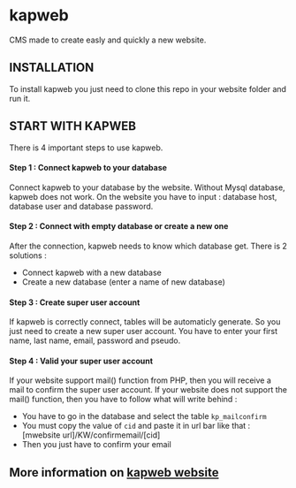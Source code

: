 # kapweb

CMS made to create easly and quickly a new website.

## INSTALLATION

To install kapweb you just need to clone this repo in your website folder and run it.

## START WITH KAPWEB

There is 4 important steps to use kapweb.

#### Step 1 : Connect kapweb to your database

Connect kapweb to your database by the website.
Without Mysql database, kapweb does not work.
On the website you have to input : database host, database user and database password.

#### Step 2 : Connect with empty database or create a new one

After the connection, kapweb needs to know which database get.
There is 2 solutions :
- Connect kapweb with a new database
- Create a new database (enter a name of new database)

#### Step 3 : Create super user account

If kapweb is correctly connect, tables will be automaticly generate. So you just need to create a new super user account. You have to enter your first name, last name, email, password and pseudo.

#### Step 4 : Valid your super user account

If your website support mail() function from PHP, then you will receive a mail to confirm the super user account.
If your website does not support the mail() function, then you have to follow what will write behind :
- You have to go in the database and select the table ```kp_mailconfirm```
- You must copy the value of ```cid``` and paste it in url bar like that : \[mwebsite url\]/KW/confirmemail/\[cid\]
- Then you just have to confirm your email

## More information on [kapweb website](https://www.google.fr)